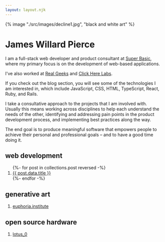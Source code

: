```yaml
---
layout: layout.njk
---
```


{% image "./src/images/decline1.jpg", "black and white art" %}

# James Willard Pierce

I am a full-stack web developer and product consultant at [Super Basic](https://superbasic.xyz), where my primary focus is on the development of web-based applications.

I've also worked at [Real Geeks](https://realgeeks.com) and [Click Here Labs](https://clickherelabs.com).

If you check out the blog section, you will see some of the technologies I am interested in, which include JavaScript, CSS, HTML, TypeScript, React, Ruby, and Rails.

I take a consultative approach to the projects that I am involved with. Usually this means working across disciplines to help each understand the needs of the other, identifying and addressing pain points in the product development process, and implementing best practices along the way.

The end goal is to produce meaningful software that empowers people to achieve their personal and professional goals – and to have a good time doing it.

## web development

<ol>
{%- for post in collections.post reversed -%}
  <li><a href="{{ post.url }}">{{ post.data.title }}</a></li>
{%- endfor -%}
</ol>

## generative art

1. [euphoria.institute](https://euphoria.institute)


## open source hardware

1. [lotus_0](/electronics/lotus_0)

